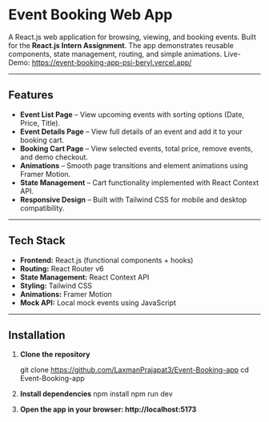 # Event Booking Web App

A React.js web application for browsing, viewing, and booking events. Built for the **React.js Intern Assignment**. The app demonstrates reusable components, state management, routing, and simple animations.
Live-Demo: https://event-booking-app-psi-beryl.vercel.app/

---

## Features

- **Event List Page** – View upcoming events with sorting options (Date, Price, Title).  
- **Event Details Page** – View full details of an event and add it to your booking cart.  
- **Booking Cart Page** – View selected events, total price, remove events, and demo checkout.  
- **Animations** – Smooth page transitions and element animations using Framer Motion.  
- **State Management** – Cart functionality implemented with React Context API.  
- **Responsive Design** – Built with Tailwind CSS for mobile and desktop compatibility.

---

## Tech Stack

- **Frontend:** React.js (functional components + hooks)  
- **Routing:** React Router v6  
- **State Management:** React Context API  
- **Styling:** Tailwind CSS  
- **Animations:** Framer Motion  
- **Mock API:** Local mock events using JavaScript

---

## Installation

1. **Clone the repository**

    git clone https://github.com/LaxmanPrajapat3/Event-Booking-app
    cd Event-Booking-app

2. **Install dependencies**
   npm install
   npm run dev

4. **Open the app in your browser: http://localhost:5173**


